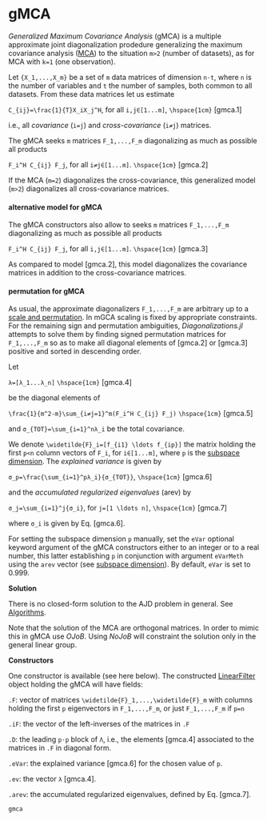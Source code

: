 # gMCA

*Generalized Maximum Covariance Analysis* (gMCA) is a multiple approximate joint diagonalization prodedure generalizing the maximum covariance analysis ([MCA](@ref)) to the situation ``m>2`` (number of datasets),
as for MCA with ``k=1`` (one observation).

Let ``{X_1,...,X_m}`` be a set of ``m`` data matrices of dimension
``n⋅t``, where ``n`` is the number of variables
and ``t`` the number of samples, both common to all datasets. From these
data matrices let us estimate

``C_{ij}=\frac{1}{T}X_iX_j^H``, for all ``i,j∈[1...m]``, ``\hspace{1cm}`` [gmca.1]

i.e., all *covariance* (``i=j``) and *cross-covariance* (``i≠j``) matrices.

The gMCA seeks ``m`` matrices ``F_1,...,F_m``
diagonalizing as much as possible all products

``F_i^H C_{ij} F_j``, for all ``i≠j∈[1...m]``. ``\hspace{1cm}`` [gmca.2]

If the MCA (``m=2``) diagonalizes the cross-covariance,
this generalized model (``m>2``) diagonalizes all cross-covariance matrices.

#### alternative model for gMCA

The gMCA constructors also allow to seeks ``m`` matrices ``F_1,...,F_m``
diagonalizing as much as possible all products

``F_i^H C_{ij} F_j``, for all ``i,j∈[1...m]``. ``\hspace{1cm}`` [gmca.3]

As compared to model [gmca.2], this model diagonalizes the covariance
matrices in addition to the cross-covariance matrices.

#### permutation for gMCA

As usual, the approximate diagonalizers ``F_1,...,F_m`` are arbitrary up to a
[scale and permutation](@ref). In mGCA scaling is fixed by
appropriate constraints. For the remaining sign and permutation ambiguities,
*Diagonalizations.jl* attempts to solve them by finding signed permutation
matrices for ``F_1,...,F_m`` so as to make all diagonal elements of [gmca.2] or
[gmca.3] positive and sorted in descending order.

Let

``λ=[λ_1...λ_n]``  ``\hspace{1cm}`` [gmca.4]

be the diagonal elements of

``\frac{1}{m^2-m}\sum_{i≠j=1}^m(F_i^H C_{ij} F_j)`` ``\hspace{1cm}`` [gmca.5]

and ``σ_{TOT}=\sum_{i=1}^nλ_i`` be the total covariance.

We denote ``\widetilde{F}_i=[f_{i1} \ldots f_{ip}]`` the matrix holding the
first ``p<n`` column vectors of ``F_i``, for ``i∈[1...m]``, where ``p`` is the
[subspace dimension](@ref). The *explained variance*
is given by

``σ_p=\frac{\sum_{i=1}^pλ_i}{σ_{TOT}}``, ``\hspace{1cm}`` [gmca.6]

and the *accumulated regularized eigenvalues* (arev) by

``σ_j=\sum_{i=1}^j{σ_i}``, for ``j=[1 \ldots n]``, ``\hspace{1cm}`` [gmca.7]

where ``σ_i`` is given by Eq. [gmca.6].

For setting the subspace dimension ``p`` manually, set the `eVar`
optional keyword argument of the gMCA constructors
either to an integer or to a real number, this latter establishing ``p``
in conjunction with argument `eVarMeth` using the `arev` vector
(see [subspace dimension](@ref)).
By default, `eVar` is set to 0.999.


**Solution**

There is no closed-form solution to the AJD problem in general.
See [Algorithms](@ref).

Note that the solution of the MCA are orthogonal matrices.
In order to mimic this in gMCA use *OJoB*. Using *NoJoB*
will constraint the solution only in the general linear group.

**Constructors**

One constructor is available (see here below). The constructed
[LinearFilter](@ref) object holding the gMCA will have fields:

`.F`: vector of matrices ``\widetilde{F}_1,...,\widetilde{F}_m``
with columns holding the first ``p`` eigenvectors in
``F_1,...,F_m``, or just ``F_1,...,F_m`` if ``p=n``

`.iF`: the vector of the left-inverses of the matrices in `.F`

`.D`: the leading ``p⋅p`` block of ``Λ``, i.e., the elements [gmca.4]
associated to the matrices in `.F` in diagonal form.

`.eVar`: the explained variance [gmca.6] for the
chosen value of ``p``.

`.ev`: the vector ``λ`` [gmca.4].

`.arev`: the accumulated regularized eigenvalues, defined by Eq. [gmca.7].

```@docs
gmca
```
